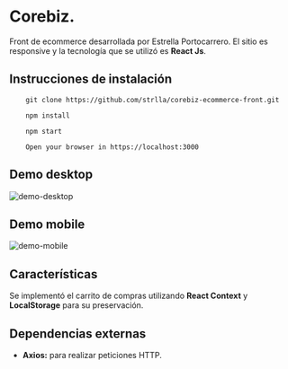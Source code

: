 # Corebiz.
Front de ecommerce desarrollada por Estrella Portocarrero. El sitio es responsive y la tecnología que se utilizó es **React Js**.  

## Instrucciones de instalación
```
    git clone https://github.com/strlla/corebiz-ecommerce-front.git
    
    npm install
    
    npm start
    
    Open your browser in https://localhost:3000
```

## Demo desktop
![demo-desktop](public/demo/Corebiz-desktop.gif)

## Demo mobile
![demo-mobile](public/demo/Corebiz-mobile.gif)

##  Características
Se implementó el carrito de compras utilizando **React Context** y **LocalStorage** para su preservación.

## Dependencias externas

 - **Axios:** para realizar peticiones HTTP.
